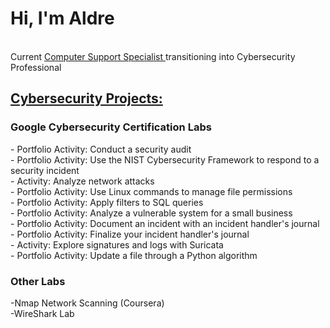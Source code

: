 <h1>Hi, I'm Aldre</h1> 
<br>
Current <a href="https://www.linkedin.com/in/aldrebernard/"> Computer Support Specialist </a> transitioning into Cybersecurity Professional 

<br>
<h2><u>Cybersecurity Projects:</u></h2>
<h3>Google Cybersecurity Certification Labs</h3>
- Portfolio Activity: Conduct a security audit<br>
- Portfolio Activity: Use the NIST Cybersecurity Framework to respond to a security incident<br>
- Activity: Analyze network attacks <br>
- Portfolio Activity: Use Linux commands to manage file permissions<br>
- Portfolio Activity: Apply filters to SQL queries<br>
- Portfolio Activity: Analyze a vulnerable system for a small business<br>
- Portfolio Activity: Document an incident with an incident handler's journal<br>
- Portfolio Activity: Finalize your incident handler's journal<br>
- Activity: Explore signatures and logs with Suricata <br>
- Portfolio Activity: Update a file through a Python algorithm <br>

<h3><b>Other Labs</b></h3>
-Nmap Network Scanning (Coursera) <br>
-WireShark Lab

